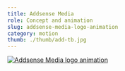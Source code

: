 ```yaml
---
title: Addsense Media
role: Concept and animation
slug: addsense-media-logo-animation
category: motion
thumb: ./thumb/add-tb.jpg
---
```


[![Addsense Media logo animation](https://res.cloudinary.com/marcomontalbano/image/upload/v1622370345/video_to_markdown/images/youtube--iVgZBfGkZ4Y-c05b58ac6eb4c4700831b2b3070cd403.jpg)](https://youtu.be/iVgZBfGkZ4Y "Addsense Media logo animation")
